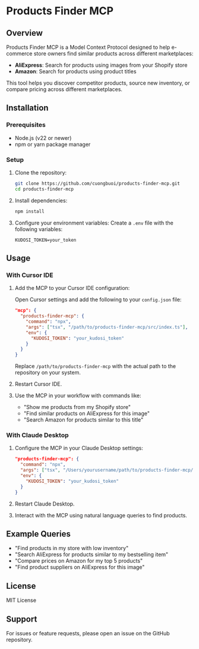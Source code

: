 # Products Finder MCP

## Overview

Products Finder MCP is a Model Context Protocol designed to help e-commerce store owners find similar products across different marketplaces:

- **AliExpress**: Search for products using images from your Shopify store
- **Amazon**: Search for products using product titles

This tool helps you discover competitor products, source new inventory, or compare pricing across different marketplaces.

## Installation

### Prerequisites

- Node.js (v22 or newer)
- npm or yarn package manager

### Setup

1. Clone the repository:

   ```bash
   git clone https://github.com/cuongbuoi/products-finder-mcp.git
   cd products-finder-mcp
   ```

2. Install dependencies:

   ```bash
   npm install
   ```

3. Configure your environment variables:
   Create a `.env` file with the following variables:
   ```
   KUDOSI_TOKEN=your_token
   ```

## Usage

### With Cursor IDE

1. Add the MCP to your Cursor IDE configuration:

   Open Cursor settings and add the following to your `config.json` file:

   ```json
   "mcp": {
     "products-finder-mcp": {
       "command": "npx",
       "args": ["tsx", "/path/to/products-finder-mcp/src/index.ts"],
       "env": {
         "KUDOSI_TOKEN": "your_kudosi_token"
       }
     }
   }
   ```

   Replace `/path/to/products-finder-mcp` with the actual path to the repository on your system.

2. Restart Cursor IDE.

3. Use the MCP in your workflow with commands like:
   - "Show me products from my Shopify store"
   - "Find similar products on AliExpress for this image"
   - "Search Amazon for products similar to this title"

### With Claude Desktop

1. Configure the MCP in your Claude Desktop settings:

   ```json
   "products-finder-mcp": {
     "command": "npx",
     "args": ["tsx", "/Users/yourusername/path/to/products-finder-mcp/src/index.ts"],
     "env": {
       "KUDOSI_TOKEN": "your_kudosi_token"
     }
   }
   ```

2. Restart Claude Desktop.

3. Interact with the MCP using natural language queries to find products.

## Example Queries

- "Find products in my store with low inventory"
- "Search AliExpress for products similar to my bestselling item"
- "Compare prices on Amazon for my top 5 products"
- "Find product suppliers on AliExpress for this image"

## License

MIT License

## Support

For issues or feature requests, please open an issue on the GitHub repository.
